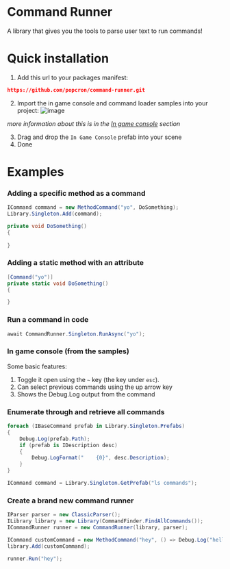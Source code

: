 # Command Runner
 A library that gives you the tools to parse user text to run commands!
 
# Quick installation
1. Add this url to your packages manifest:
```json
https://github.com/popcron/command-runner.git
```
2. Import the in game console and command loader samples into your project:
![image](https://user-images.githubusercontent.com/23342532/193724912-9387fc29-6415-42fb-838d-d40682175d58.png)

*more information about this is in the [In game console](#in-game-console) section*

3. Drag and drop the `In Game Console` prefab into your scene
4. Done

# Examples
### Adding a specific method as a command
```cs
ICommand command = new MethodCommand("yo", DoSomething);
Library.Singleton.Add(command);

private void DoSomething()
{
    
}
```
### Adding a static method with an attribute
```cs
[Command("yo")]
private static void DoSomething()
{

}
```

### Run a command in code
```cs
await CommandRunner.Singleton.RunAsync("yo");
```

### In game console (from the samples)
Some basic features:
1. Toggle it open using the `~` key (the key under `esc`).
2. Can select previous commands using the up arrow key
3. Shows the Debug.Log output from the command

### Enumerate through and retrieve all commands
```cs
foreach (IBaseCommand prefab in Library.Singleton.Prefabs)
{
    Debug.Log(prefab.Path);
    if (prefab is IDescription desc)
    {
        Debug.LogFormat("    {0}", desc.Description);
    }
}

ICommand command = Library.Singleton.GetPrefab("ls commands");
```
### Create a brand new command runner
```cs
IParser parser = new ClassicParser();
ILibrary library = new Library(CommandFinder.FindAllCommands());
ICommandRunner runner = new CommandRunner(library, parser);

ICommand customCommand = new MethodCommand("hey", () => Debug.Log("hello world"));
library.Add(customCommand);

runner.Run("hey");
```
